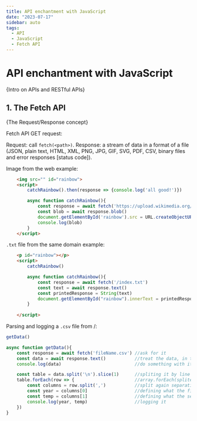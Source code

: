 ```yaml
---
title: API enchantment with JavaScript
date: "2023-07-17"
sidebar: auto
tags:
  - API
  - JavaScript
  - Fetch API
---
```


# API enchantment with JavaScript

{Intro on APIs and RESTful APIs}

## 1. The Fetch API 

{The Request/Response concept}

Fetch API GET request:

Request: call `fetch(<path>)`.
Response: a stream of data in a format of a file (JSON, plain text, HTML, XML, PNG, JPG, GIF, SVG, PDF, CSV, binary files and error responses [status code]).

Image from the web example:

```html
    <img src="" id="rainbow">
    <script>
        catchRainbow().then(response => {console.log('all good!')})

        async function catchRainbow(){
            const response = await fetch('https://upload.wikimedia.org/wikipedia/commons/thumb/5/5c/Double-alaskan-rainbow.jpg/1200px-Double-alaskan-rainbow.jpg')
            const blob = await response.blob()
            document.getElementById('rainbow').src = URL.createObjectURL(blob)
            console.log(blob)
        }
    </script>
```

`.txt` file from the same domain example:

```html
    <p id="rainbow"></p>
    <script>
        catchRainbow()

        async function catchRainbow(){
            const response = await fetch('/index.txt')
            const text = await response.text()
            const printedResponse = String(text)
            document.getElementById("rainbow").innerText = printedResponse
        }
        
    </script>
```

Parsing and logging a `.csv` file from /:

```javascript
getData()

async function getData(){
    const response = await fetch('fileName.csv') //ask for it
    const data = await response.text()           //treat the data, in this case text
    console.log(data)                            //do something with it

    const table = data.split('\n').slice(1)      //spliting it by line break `\n`
    table.forEach(row => {                       //array.forEach(splitedProduct => { 
        const columns = row.split(',')           //split again separating it by columns}
        const year = columns[0]                  //defining what the first column is
        const temp = columns[1]                  //defining what the second column is
        console.log(year, temp)                  //logging it
    })
}
```
